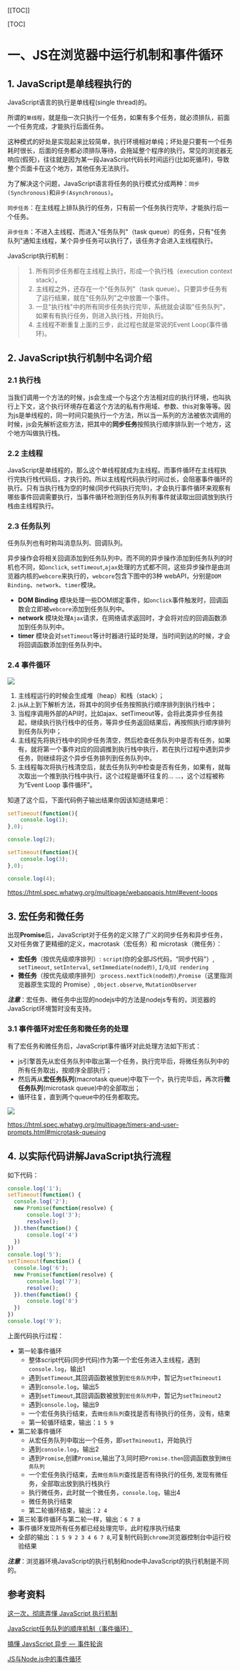 [[TOC]]

[TOC]

# 一、JS在浏览器中运行机制和事件循环

## 1. JavaScript是单线程执行的

JavaScript语言的执行是单线程(single thread)的。

所谓的`单线程`，就是指一次只执行一个任务，如果有多个任务，就必须排队，前面一个任务完成，才能执行后面任务。

这种模式的好处是实现起来比较简单，执行环境相对单纯；坏处是只要有一个任务耗时很长，后面的任务都必须排队等待，会拖延整个程序的执行。常见的浏览器无响应(假死)，往往就是因为某一段JavaScript代码长时间运行(比如死循环)，导致整个页面卡在这个地方，其他任务无法执行。

为了解决这个问题，JavaScript语言将任务的执行模式分成两种：`同步(Synchronous)`和`异步(Asynchronous)`。

`同步任务`：在主线程上排队执行的任务，只有前一个任务执行完毕，才能执行后一个任务。

`异步任务`：不进入主线程、而进入"任务队列"（task queue）的任务，只有"任务队列"通知主线程，某个异步任务可以执行了，该任务才会进入主线程执行。

JavaScript执行机制：

> 1. 所有同步任务都在主线程上执行，形成一个执行栈（execution context stack）。
> 2. 主线程之外，还存在一个"任务队列"（task queue）。只要异步任务有了运行结果，就在"任务队列"之中放置一个事件。
> 3. 一旦"执行栈"中的所有同步任务执行完毕，系统就会读取"任务队列"，如果有有执行任务，则进入执行栈，开始执行。
> 4. 主线程不断重复上面的三步，此过程也就是常说的Event Loop(事件循环)。



## 2. JavaScript执行机制中名词介绍

### 2.1 执行栈

当我们调用一个方法的时候，js会生成一个与这个方法相对应的执行环境，也叫执行上下文，这个执行环境存在着这个方法的私有作用域、参数、this对象等等。因为js是单线程的，同一时间只能执行一个方法，所以当一系列的方法被依次调用的时候，js会先解析这些方法，把其中的**同步任务**按照执行顺序排队到一个地方，这个地方叫做执行栈。

### 2.2 主线程

JavaScript是单线程的，那么这个单线程就成为主线程。而事件循环在主线程执行完执行栈代码后，才执行的。所以主线程代码执行时间过长，会阻塞事件循环的执行。只有当执行栈为空的时候(同步代码执行完毕)，才会执行事件循环来观察有哪些事件回调需要执行，当事件循环检测到任务队列有事件就读取出回调放到执行栈由主线程执行。

### 2.3 任务队列

任务队列也有时称叫消息队列、回调队列。

异步操作会将相关回调添加到任务队列中。而不同的异步操作添加到任务队列的时机也不同，如`onclick`, `setTimeout`,`ajax`处理的方式都不同，这些异步操作是由浏览器内核的`webcore`来执行的，`webcore`包含下图中的3种 webAPI，分别是`DOM Binding`、`network`、`timer`模块。

- **DOM Binding** 模块处理一些DOM绑定事件，如`onclick`事件触发时，回调函数会立即被`webcore`添加到任务队列中。
- **network** 模块处理`Ajax`请求，在网络请求返回时，才会将对应的回调函数添加到任务队列中。
- **timer** 模块会对`setTimeout`等计时器进行延时处理，当时间到达的时候，才会将回调函数添加到任务队列中。

### 2.4 事件循环

![](./../../../assets/img/js_EventLoop.jpg)


1. 主线程运行的时候会生成堆（heap）和栈（stack）；
2. js从上到下解析方法，将其中的同步任务按照执行顺序排列到执行栈中；
3. 当程序调用外部的API时，比如ajax、setTimeout等，会将此类异步任务挂起，继续执行执行栈中的任务，等异步任务返回结果后，再按照执行顺序排列到任务队列中；
4. 主线程先将执行栈中的同步任务清空，然后检查任务队列中是否有任务，如果有，就将第一个事件对应的回调推到执行栈中执行，若在执行过程中遇到异步任务，则继续将这个异步任务排列到任务队列中。
5. 主线程每次将执行栈清空后，就去任务队列中检查是否有任务，如果有，就每次取出一个推到执行栈中执行，这个过程是循环往复的... ...，这个过程被称为“Event Loop 事件循环”。

知道了这个后，下面代码例子输出结果你因该知道结果吧：

```js
setTimeout(function(){
    console.log(1);
},0);

console.log(2);

setTimeout(function(){
    console.log(3);
},0);

console.log(4);
```

https://html.spec.whatwg.org/multipage/webappapis.html#event-loops

## 3. 宏任务和微任务

出现**Promise**后，JavaScript对于任务的定义除了广义的同步任务和异步任务，又对任务做了更精细的定义，macrotask（宏任务）和 microtask（微任务）：

- **宏任务**（按优先级顺序排列）: `script`(你的全部JS代码，“同步代码”）, `setTimeout`, `setInterval`, `setImmediate(node的)`, `I/O`,`UI rendering`
- **微任务**（按优先级顺序排列）:`process.nextTick(node的)`,`Promise`（这里指浏览器原生实现的 Promise）, `Object.observe`, `MutationObserver`

***注意***：宏任务、微任务中出现的nodejs中的方法是nodejs专有的，浏览器的JavaScript环境暂时没有支持。

### 3.1 事件循环对宏任务和微任务的处理

有了宏任务和微任务后，JavaScript事件循环对此处理方法如下形式：

- js引擎首先从宏任务队列中取出第一个任务，执行完毕后，将微任务队列中的所有任务取出，按顺序全部执行；
- 然后再从**宏任务队列**(macrotask queue)中取下一个，执行完毕后，再次将**微任务队列**(microtask queue)中的全部取出；
- 循环往复，直到两个queue中的任务都取完。

![](./../../../assets/img/hong.png)

https://html.spec.whatwg.org/multipage/timers-and-user-prompts.html#microtask-queuing

## 4. 以实际代码讲解JavaScript执行流程

如下代码：

```javascript
console.log('1');
setTimeout(function() {
  console.log('2');
  new Promise(function(resolve) {
      console.log('3');
      resolve();
  }).then(function() {
      console.log('4')
  })
})
console.log('5');
setTimeout(function() {
  console.log('6');
  new Promise(function(resolve) {
      console.log('7');
      resolve();
  }).then(function() {
      console.log('8')
  })
})
console.log('9');
```

上面代码执行过程：

- 第一轮事件循环
  - 整体script代码(同步代码)作为第一个宏任务进入主线程，遇到`console.log`，输出1
  - 遇到`setTimeout`,其回调函数被放到`宏任务队列`中，暂记为`setTmineout1`
  - 遇到`console.log`，输出5
  - 遇到`setTimeout`,其回调函数被放到`宏任务队列`中，暂记为`setTmineout2`
  - 遇到`console.log`，输出9
  - 一个宏任务执行结束，去`微任务队列`查找是否有待执行的任务，没有，结束
  - 第一轮循环结束，输出：`1 5 9`
- 第二轮事件循环
  - 从宏任务队列中取出一个任务，即`setTmineout1`，开始执行
  - 遇到`console.log`，输出2
  - 遇到`Promise`,创建`Promise`,输出了3,同时把`Promise.then`回调函数放到`微任务队列`
  - 一个宏任务执行结束，去`微任务队列`查找是否有待执行的任务, 发现有微任务，全部取出放到执行栈执行
  - 执行微任务，此时就一个微任务，`console.log`，输出4
  - 微任务执行结束
  - 第二轮循环结束，输出：`2 4`
- 第三轮事件循环与第二轮一样，输出：`6 7 8`
- 事件循环发现所有任务都已经处理完毕，此时程序执行结束
- 全部的输出：`1 5 9 2 3 4 6 7 8`,可复制代码到`chrome`浏览器控制台中运行校验结果



***注意***：浏览器环境JavaScript的执行机制和node中JavaScript的执行机制是不同的。





## 参考资料

[这一次，彻底弄懂 JavaScript 执行机制](https://mp.weixin.qq.com/s?__biz=MzA5NzkwNDk3MQ==&mid=2650585345&amp;idx=1&amp;sn=6fd112fbed64246601b48e392d1e7a0b&source=41#wechat_redirect)

[JavaScript任务队列的顺序机制（事件循环）](http://www.yangzicong.com/article/3)

[搞懂 JavsScript 异步 —  事件轮询](https://segmentfault.com/a/1190000017120344)

[JS与Node.js中的事件循环](https://segmentfault.com/a/1190000012362096)

